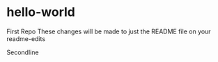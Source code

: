 # hello-world
First Repo
These changes will be made to just the README file on your readme-edits


Secondline
